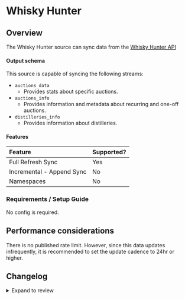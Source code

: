 # Whisky Hunter

## Overview

The Whisky Hunter source can sync data from the [Whisky Hunter API](https://whiskyhunter.net/api/)

#### Output schema

This source is capable of syncing the following streams:

- `auctions_data`
  - Provides stats about specific auctions.
- `auctions_info`
  - Provides information and metadata about recurring and one-off auctions.
- `distilleries_info`
  - Provides information about distilleries.

#### Features

| Feature                   | Supported? |
| :------------------------ | :--------- |
| Full Refresh Sync         | Yes        |
| Incremental - Append Sync | No         |
| Namespaces                | No         |

### Requirements / Setup Guide

No config is required.

## Performance considerations

There is no published rate limit. However, since this data updates infrequently, it is recommended to set the update cadence to 24hr or higher.

## Changelog

<details>
  <summary>Expand to review</summary>

| Version | Date       | Pull Request                                             | Subject                                          |
| :------ | :--------- | :------------------------------------------------------- | :----------------------------------------------- |
| 0.2.28 | 2025-10-14 | [61243](https://github.com/airbytehq/airbyte/pull/61243) | Update dependencies |
| 0.2.27 | 2025-05-24 | [60765](https://github.com/airbytehq/airbyte/pull/60765) | Update dependencies |
| 0.2.26 | 2025-05-10 | [59944](https://github.com/airbytehq/airbyte/pull/59944) | Update dependencies |
| 0.2.25 | 2025-05-04 | [59569](https://github.com/airbytehq/airbyte/pull/59569) | Update dependencies |
| 0.2.24 | 2025-04-26 | [58940](https://github.com/airbytehq/airbyte/pull/58940) | Update dependencies |
| 0.2.23 | 2025-04-19 | [58532](https://github.com/airbytehq/airbyte/pull/58532) | Update dependencies |
| 0.2.22 | 2025-04-12 | [58015](https://github.com/airbytehq/airbyte/pull/58015) | Update dependencies |
| 0.2.21 | 2025-04-05 | [57398](https://github.com/airbytehq/airbyte/pull/57398) | Update dependencies |
| 0.2.20 | 2025-03-29 | [56908](https://github.com/airbytehq/airbyte/pull/56908) | Update dependencies |
| 0.2.19 | 2025-03-22 | [56295](https://github.com/airbytehq/airbyte/pull/56295) | Update dependencies |
| 0.2.18 | 2025-03-08 | [55634](https://github.com/airbytehq/airbyte/pull/55634) | Update dependencies |
| 0.2.17 | 2025-03-01 | [55119](https://github.com/airbytehq/airbyte/pull/55119) | Update dependencies |
| 0.2.16 | 2025-02-22 | [54534](https://github.com/airbytehq/airbyte/pull/54534) | Update dependencies |
| 0.2.15 | 2025-02-15 | [54065](https://github.com/airbytehq/airbyte/pull/54065) | Update dependencies |
| 0.2.14 | 2025-02-08 | [53571](https://github.com/airbytehq/airbyte/pull/53571) | Update dependencies |
| 0.2.13 | 2025-02-01 | [53057](https://github.com/airbytehq/airbyte/pull/53057) | Update dependencies |
| 0.2.12 | 2025-01-25 | [52444](https://github.com/airbytehq/airbyte/pull/52444) | Update dependencies |
| 0.2.11 | 2025-01-18 | [51987](https://github.com/airbytehq/airbyte/pull/51987) | Update dependencies |
| 0.2.10 | 2025-01-11 | [51411](https://github.com/airbytehq/airbyte/pull/51411) | Update dependencies |
| 0.2.9 | 2024-12-28 | [50786](https://github.com/airbytehq/airbyte/pull/50786) | Update dependencies |
| 0.2.8 | 2024-12-21 | [50315](https://github.com/airbytehq/airbyte/pull/50315) | Update dependencies |
| 0.2.7 | 2024-12-14 | [49780](https://github.com/airbytehq/airbyte/pull/49780) | Update dependencies |
| 0.2.6 | 2024-12-12 | [49380](https://github.com/airbytehq/airbyte/pull/49380) | Update dependencies |
| 0.2.5 | 2024-12-11 | [49126](https://github.com/airbytehq/airbyte/pull/49126) | Starting with this version, the Docker image is now rootless. Please note that this and future versions will not be compatible with Airbyte versions earlier than 0.64 |
| 0.2.4 | 2024-11-04 | [48275](https://github.com/airbytehq/airbyte/pull/48275) | Update dependencies |
| 0.2.3 | 2024-10-29 | [47795](https://github.com/airbytehq/airbyte/pull/47795) | Update dependencies |
| 0.2.2 | 2024-10-28 | [47555](https://github.com/airbytehq/airbyte/pull/47555) | Update dependencies |
| 0.2.1 | 2024-08-16 | [44196](https://github.com/airbytehq/airbyte/pull/44196) | Bump source-declarative-manifest version |
| 0.2.0 | 2024-08-14 | [44045](https://github.com/airbytehq/airbyte/pull/44045) | Refactor connector to manifest-only format |
| 0.1.14 | 2024-08-12 | [43793](https://github.com/airbytehq/airbyte/pull/43793) | Update dependencies |
| 0.1.13 | 2024-08-10 | [43553](https://github.com/airbytehq/airbyte/pull/43553) | Update dependencies |
| 0.1.12 | 2024-08-03 | [43090](https://github.com/airbytehq/airbyte/pull/43090) | Update dependencies |
| 0.1.11 | 2024-07-27 | [42807](https://github.com/airbytehq/airbyte/pull/42807) | Update dependencies |
| 0.1.10 | 2024-07-20 | [42344](https://github.com/airbytehq/airbyte/pull/42344) | Update dependencies |
| 0.1.9 | 2024-07-13 | [41790](https://github.com/airbytehq/airbyte/pull/41790) | Update dependencies |
| 0.1.8 | 2024-07-10 | [41474](https://github.com/airbytehq/airbyte/pull/41474) | Update dependencies |
| 0.1.7 | 2024-07-09 | [41217](https://github.com/airbytehq/airbyte/pull/41217) | Update dependencies |
| 0.1.6 | 2024-07-06 | [40841](https://github.com/airbytehq/airbyte/pull/40841) | Update dependencies |
| 0.1.5 | 2024-06-25 | [40489](https://github.com/airbytehq/airbyte/pull/40489) | Update dependencies |
| 0.1.4 | 2024-06-22 | [40017](https://github.com/airbytehq/airbyte/pull/40017) | Update dependencies |
| 0.1.3 | 2024-06-06 | [39219](https://github.com/airbytehq/airbyte/pull/39219) | [autopull] Upgrade base image to v1.2.2 |
| 0.1.2 | 2024-06-05 | [38841](https://github.com/airbytehq/airbyte/pull/38841) | Make compatible with builder |
| 0.1.1 | 2024-05-21 | [38508](https://github.com/airbytehq/airbyte/pull/38508) | [autopull] base image + poetry + up_to_date |
| 0.1.0 | 2022-10-12 | [17918](https://github.com/airbytehq/airbyte/pull/17918) | Initial release supporting the Whisky Hunter API |

</details>

